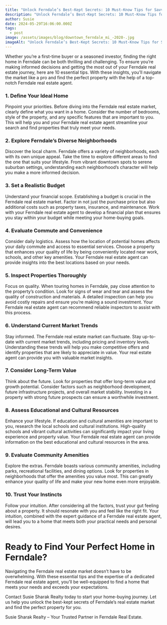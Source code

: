 ```yaml
---
title: "Unlock Ferndale’s Best-Kept Secrets: 10 Must-Know Tips for Savvy Homebuyers"
description: "Unlock Ferndale’s Best-Kept Secrets: 10 Must-Know Tips for Savvy Homebuyers"
author: Susie
date: 2024-05-29T16:06:00.000Z
tags:
  - post
image: /assets/images/blog/downtown_ferndale_mi_-2020-.jpg
imageAlt: "Unlock Ferndale’s Best-Kept Secrets: 10 Must-Know Tips for Savvy Homebuyers"
---
```

Whether you’re a first-time buyer or a seasoned investor, finding the right home in Ferndale can be both thrilling and challenging. To ensure you’re making informed decisions and getting the most out of your Ferndale real estate journey, here are 10 essential tips. With these insights, you’ll navigate the market like a pro and find the perfect property with the help of a top-notch Ferndale real estate agent.



### 1. Define Your Ideal Home



Pinpoint your priorities. Before diving into the Ferndale real estate market, clearly define what you want in a home. Consider the number of bedrooms, style of the property, and any specific features that are important to you. This will help you and your Ferndale real estate agent streamline your search and find properties that truly meet your needs.



### 2. Explore Ferndale’s Diverse Neighborhoods



Discover the local charm. Ferndale offers a variety of neighborhoods, each with its own unique appeal. Take the time to explore different areas to find the one that suits your lifestyle. From vibrant downtown spots to serene suburban settings, understanding each neighborhood’s character will help you make a more informed decision.



### 3. Set a Realistic Budget



Understand your financial scope. Establishing a budget is crucial in the Ferndale real estate market. Factor in not just the purchase price but also additional costs such as property taxes, insurance, and maintenance. Work with your Ferndale real estate agent to develop a financial plan that ensures you stay within your budget while meeting your home-buying goals.



### 4. Evaluate Commute and Convenience



Consider daily logistics. Assess how the location of potential homes affects your daily commute and access to essential services. Choose a property that enhances your quality of life by being conveniently located near work, schools, and other key amenities. Your Ferndale real estate agent can provide insights into the best locations based on your needs.



### 5. Inspect Properties Thoroughly

Focus on quality. When touring homes in Ferndale, pay close attention to the property’s condition. Look for signs of wear and tear and assess the quality of construction and materials. A detailed inspection can help you avoid costly repairs and ensure you’re making a sound investment. Your Ferndale real estate agent can recommend reliable inspectors to assist with this process.



### 6. Understand Current Market Trends



Stay informed. The Ferndale real estate market can fluctuate. Stay up-to-date with current market trends, including pricing and inventory levels. Understanding these trends will help you make competitive offers and identify properties that are likely to appreciate in value. Your real estate agent can provide you with valuable market insights.



### 7. Consider Long-Term Value

Think about the future. Look for properties that offer long-term value and growth potential. Consider factors such as neighborhood development, future infrastructure projects, and overall market stability. Investing in a property with strong future prospects can ensure a worthwhile investment.



### 8. Assess Educational and Cultural Resources

Enhance your lifestyle. If education and cultural amenities are important to you, research the local schools and cultural institutions. High-quality schools and vibrant cultural activities can significantly impact your living experience and property value. Your Ferndale real estate agent can provide information on the best educational and cultural resources in the area.



### 9. Evaluate Community Amenities

Explore the extras. Ferndale boasts various community amenities, including parks, recreational facilities, and dining options. Look for properties in neighborhoods that offer the amenities you value most. This can greatly enhance your quality of life and make your new home even more enjoyable.



### 10. Trust Your Instincts

Follow your intuition. After considering all the factors, trust your gut feeling about a property. It should resonate with you and feel like the right fit. Your intuition, combined with the expert guidance of a Ferndale real estate agent, will lead you to a home that meets both your practical needs and personal desires.



# Ready to Find Your Perfect Home in Ferndale?



Navigating the Ferndale real estate market doesn’t have to be overwhelming. With these essential tips and the expertise of a dedicated Ferndale real estate agent, you’ll be well-equipped to find a home that meets your needs and exceeds your expectations.



Contact Susie Sharak Realty today to start your home-buying journey. Let us help you unlock the best-kept secrets of Ferndale’s real estate market and find the perfect property for you.



Susie Sharak Realty – Your Trusted Partner in Ferndale Real Estate.
